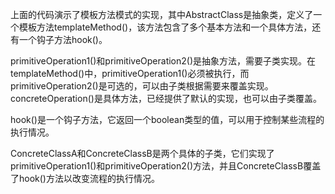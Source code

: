 
上面的代码演示了模板方法模式的实现，其中AbstractClass是抽象类，定义了一个模板方法templateMethod()，该方法包含了多个基本方法和一个具体方法，还有一个钩子方法hook()。

primitiveOperation1()和primitiveOperation2()是抽象方法，需要子类实现。在templateMethod()中，primitiveOperation1()必须被执行，而primitiveOperation2()是可选的，可以由子类根据需要来覆盖实现。concreteOperation()是具体方法，已经提供了默认的实现，也可以由子类覆盖。

hook()是一个钩子方法，它返回一个boolean类型的值，可以用于控制某些流程的执行情况。

ConcreteClassA和ConcreteClassB是两个具体的子类，它们实现了primitiveOperation1()和primitiveOperation2()方法，并且ConcreteClassB覆盖了hook()方法以改变流程的执行情况。